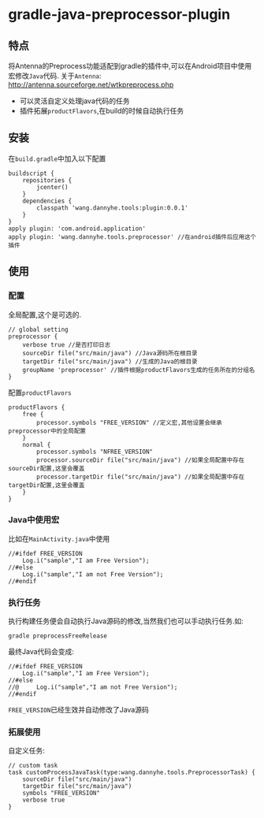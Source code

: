 # gradle-java-preprocessor-plugin

## 特点
将Antenna的Preprocess功能适配到gradle的插件中,可以在Android项目中使用宏修改`Java`代码.
关于`Antenna`: http://antenna.sourceforge.net/wtkpreprocess.php

* 可以灵活自定义处理java代码的任务
* 插件拓展`productFlavors`,在build的时候自动执行任务

## 安装

在`build.gradle`中加入以下配置

~~~
buildscript {
    repositories {
        jcenter()
    }
    dependencies {
        classpath 'wang.dannyhe.tools:plugin:0.0.1'
    }
}
apply plugin: 'com.android.application'
apply plugin: 'wang.dannyhe.tools.preprocessor' //在android插件后应用这个插件
~~~

## 使用

### 配置

全局配置,这个是可选的.

~~~
// global setting
preprocessor {
    verbose true //是否打印日志
    sourceDir file("src/main/java") //Java源码所在根目录
    targetDir file("src/main/java") //生成的Java的根目录
    groupName 'preprocessor' //插件根据productFlavors生成的任务所在的分组名
}

~~~

配置`productFlavors`

~~~
productFlavors {
	free {
	    processor.symbols "FREE_VERSION" //定义宏,其他设置会继承preprocessor中的全局配置
	}
	normal {
	    processor.symbols "NFREE_VERSION"
	    processor.sourceDir file("src/main/java") //如果全局配置中存在sourceDir配置,这里会覆盖
	    processor.targetDir file("src/main/java") //如果全局配置中存在targetDir配置,这里会覆盖
	}
}
~~~


### Java中使用宏

比如在`MainActivity.java`中使用

~~~
//#ifdef FREE_VERSION
	Log.i("sample","I am Free Version");
//#else
	Log.i("sample","I am not Free Version");
//#endif
~~~

### 执行任务

执行构建任务便会自动执行Java源码的修改,当然我们也可以手动执行任务.如:

~~~
gradle preprocessFreeRelease
~~~

最终Java代码会变成:

~~~
//#ifdef FREE_VERSION
	Log.i("sample","I am Free Version");
//#else
//@		Log.i("sample","I am not Free Version");
//#endif
~~~

`FREE_VERSION`已经生效并自动修改了Java源码

### 拓展使用

自定义任务:

~~~
// custom task
task customProcessJavaTask(type:wang.dannyhe.tools.PreprocessorTask) {
    sourceDir file("src/main/java")
    targetDir file("src/main/java")
    symbols "FREE_VERSION"
    verbose true
}
~~~